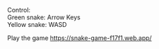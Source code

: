 Control:<br />
  Green snake: Arrow Keys<br />
  Yellow snake: WASD <br />


Play the game https://snake-game-f17f1.web.app/
